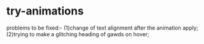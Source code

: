 # try-animations
problems to be fixed:-
(1)change of text alignment after the animation apply;
(2)trying to make a glitching heading of gawds on hover;
